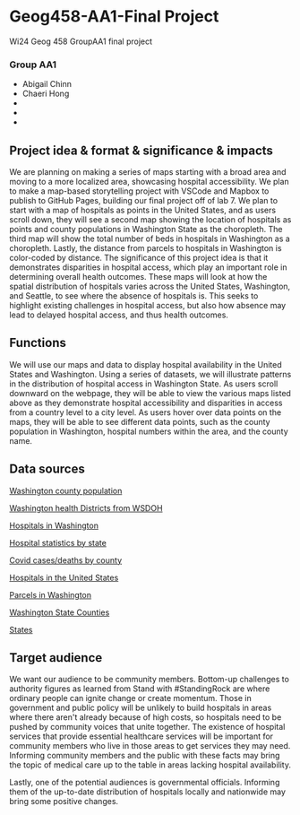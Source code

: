 # Geog458-AA1-Final Project
Wi24 Geog 458 GroupAA1 final project

### Group AA1
- Abigail Chinn
- Chaeri Hong
- 
- 
- 

## Project idea & format & significance & impacts
We are planning on making a series of maps starting with a broad area and moving to a more localized area, showcasing hospital accessibility. We plan to make a map-based storytelling project with VSCode and Mapbox to publish to GitHub Pages, building our final project off of lab 7. We plan to start with a map of hospitals as points in the United States, and as users scroll down, they will see a second map showing the location of hospitals as points and county populations in Washington State as the choropleth. The third map will show the total number of beds in hospitals in Washington as a choropleth. Lastly, the distance from parcels to hospitals in Washington is color-coded by distance. 
The significance of this project idea is that it demonstrates disparities in hospital access, which play an important role in determining overall health outcomes. These maps will look at how the spatial distribution of hospitals varies across the United States, Washington, and Seattle, to see where the absence of hospitals is. This seeks to highlight existing challenges in hospital access, but also how absence may lead to delayed hospital access, and thus health outcomes.

## Functions
We will use our maps and data to display hospital availability in the United States and Washington. Using a series of datasets, we will illustrate patterns in the distribution of hospital access in Washington State. As users scroll downward on the webpage, they will be able to view the various maps listed above as they demonstrate hospital accessibility and disparities in access from a country level to a city level. As users hover over data points on the maps, they will be able to see different data points, such as the county population in Washington, hospital numbers within the area, and the county name.

## Data sources
[Washington county population](https://data.wa.gov/demographics/WAOFM-Census-Population-Density-by-County-by-Decad/e6ip-wkqq/about_data)

[Washington health Districts from WSDOH](https://geo.wa.gov/datasets/WADOH::lhj/explore?location=47.022273%2C-121.249930%2C8.66)

[Hospitals in Washington](https://geo.wa.gov/datasets/WADOH::hospitals/explore?location=46.138169%2C-118.651792%2C7.23)

[Hospital statistics by state](https://www.ahd.com/state_statistics.html)

[Covid cases/deaths by county](https://geo.wa.gov/datasets/99d6ae7787bc4a739c7885eb5ca25b37_0/explore?location=47.140544%2C-119.860715%2C8.11)

[Hospitals in the United States](https://hifld-geoplatform.opendata.arcgis.com/datasets/geoplatform::hospitals/about)

[Parcels in Washington](https://geo.wa.gov/datasets/e8f2df3ed92843738f3dd778e92e93fc/explore)

[Washington State Counties](https://cartographyvectors.com/map/1396-washington-state-counties)

[States](https://hub.arcgis.com/datasets/1b02c87f62d24508970dc1a6df80c98e/explore?location=27.635228%2C-101.458575%2C3.68)

## Target audience
We want our audience to be community members. Bottom-up challenges to authority figures as learned from Stand with #StandingRock are where ordinary people can ignite change or create momentum. Those in government and public policy will be unlikely to build hospitals in areas where there aren't already because of high costs, so hospitals need to be pushed by community voices that unite together. The existence of hospital services that provide essential healthcare services will be important for community members who live in those areas to get services they may need. Informing community members and the public with these facts may bring the topic of medical care up to the table in areas lacking hospital availability. 

Lastly, one of the potential audiences is governmental officials. Informing them of the up-to-date distribution of hospitals locally and nationwide may bring some positive changes. 

